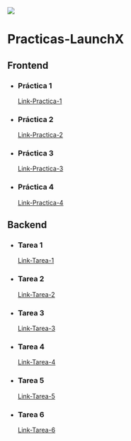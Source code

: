 ![](https://avatars.githubusercontent.com/u/110853422?s=200&v=4)
# Practicas-LaunchX
## Frontend

- ### Práctica 1
   [Link-Practica-1](https://github.com/CralpCode/Practica-1-de-Intro-a-Frontend "Practica-1")
- ### Práctica 2
   [Link-Practica-2](https://github.com/CralpCode/CralpCode-Practica-2-de-Intro-a-Frontend "Practica-2")
- ### Práctica 3
   [Link-Practica-3](https://github.com/CralpCode/Practica-3-de-Intro-a-Frontend "Practica-3")
- ### Práctica 4
   [Link-Practica-4](https://github.com/CralpCode/Practica-4-de-Intro-a-Frontend "Practica-4")
   
## Backend

- ### Tarea 1
   [Link-Tarea-1](https://github.com/CralpCode/Tarea-1-Calculadora-JS "Tarea-1")
- ### Tarea 2
   [Link-Tarea-2](https://github.com/CralpCode/Tarea-2-Pokedex-REACT "Tarea-2")
- ### Tarea 3
   [Link-Tarea-3](https://github.com/CralpCode/Tarea-3-Chat "Tarea-3")
- ### Tarea 4
   [Link-Tarea-4](https://github.com/CralpCode/Tarea-4-Chat-testing "Tarea-4")
- ### Tarea 5
   [Link-Tarea-5]( "Tarea-5")
- ### Tarea 6
   [Link-Tarea-6]( "Tarea-6")
